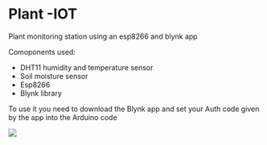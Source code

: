 # Plant -IOT
Plant monitoring station using an esp8266 and blynk app

Comoponents used:
<ul>
  <li>DHT11 humidity and temperature sensor</li>
  <li>Soil moisture sensor</li>
  <li>Esp8266</li>
  <li>Blynk library</li>
</ul>

To use it you need to download the Blynk app and set your Auth code given by the app into the Arduino code

<img src="app.png">